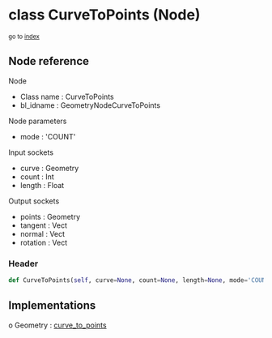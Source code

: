 # class CurveToPoints (Node)

<sub>go to [index](/docs/index.md)</sub>

## Node reference

Node
 - Class name : CurveToPoints
 - bl_idname : GeometryNodeCurveToPoints

Node parameters
 - mode : 'COUNT'

Input sockets
 - curve : Geometry
 - count : Int
 - length : Float

Output sockets
 - points : Geometry
 - tangent : Vect
 - normal : Vect
 - rotation : Vect

### Header

``` python
def CurveToPoints(self, curve=None, count=None, length=None, mode='COUNT', node_label=None, node_color=None):
```

## Implementations

o Geometry : [curve_to_points](/docs/GeoNodes_classes/Geometry.md#curve_to_points)


